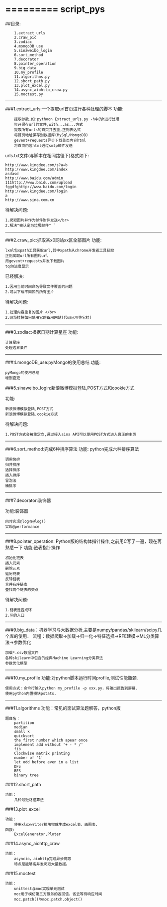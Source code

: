 =========
script_pys
=========
##目录:
```
    1.extract_urls 
    2.craw_pic 
    3.zodiac 
    4.mongoDB_use 
    5.sinaweibo_login 
    6.sort_method
    7.decorator
    8.pointer_operation
    9.big_data
    10.my_profile
    11.algorithms.py
    12.short_path.py
    13.plot_excel.py
    14.async_aiohttp_craw.py
    15.moctest.py
```
---

###1.extract_urls:一个提取url首页进行各种处理的脚本
功能: 
```
    提取参数,如:pythoon Extract_urls.py -h中的h进行处理                 
    打开保存url的文件,with...as...方式 
    提取所有urls的首页并去重,正则表达式 
    将首页地址保存到数据库(MySql/MongoDB) 
    gevent+requests异步下载首页内容html 
    将首页内容html通过smtp邮件发送 
```

urls.txt文件(与脚本在相同路径下)格式如下: 

```
http://www.kingdee.com/s?a=b 
http://www.kingdee.com/index 
asdasd 
http://www.baidu.com/admin 
111http://www.baidu.com/upload 
fggdfghttp://www.baidu.com/login 
http://www.kingdee.com/login 
a 
http://www.sina.com.cn 
```

待解决问题: 
```
1.爬取图片并作为邮件附件发送</br>
2.解决"被认定为垃圾邮件" `
```

---

###2.craw_pic:抓取某x0网站xx区全部图片
功能: 
```
lxml包xpath工具获取url,其中xpath从chrome开发者工具获取 
正则爬取url所有图片url 
用gevent+requests并发下载图片 
tqdm进度显示 
```

已经解决:
```
1.因用当前时间命名导致文件覆盖的问题 
2.可以下载不同区的所有图片 
```

待解决问题: 
```
1.处理内容重复的图片 </br>
2.网址挂掉如何使用它的备用网站(代码已写等它挂) 
```

---
###3.zodiac:根据日期计算星座 
功能:  
```
计算星座 
处理边界条件 
```

--- 
 
###4.mongoDB_use:pyMongo的使用总结
功能:  
```
pyMongo的使用总结 
增删查更 
```

 
###5.sinaweibo_login:新浪微博模拟登陆,POST方式和cookie方式

功能:  
```
新浪微博模拟登陆,POST方式 
新浪微博模拟登陆,cookie方式 
```

待解决问题: 
```
1.POST方式会被重定向,通过接入sina API可以使用POST方式进入真正的主页 
```
---

###6.sort_method:完成6种排序算法
功能: python完成六种排序算法   
```
调用快排 
归并排序 
选择排序 
插入排序 
冒泡法      
桶排序 
```

---

###7.decorator:装饰器 

功能:装饰器  
```
同时实现@log与@log() 
实现@performance
```

---

###8.pointer_operation: Python版的结构体指针操作,之前用C写了一遍，现在再熟悉一下
功能:链表指针操作  
```
初始化链表
插入元素 
删除元素
遍历链表
反转链表
合并有序链表
查找两个链表的交点
```

待解决问题: 
```
1.链表是否成环 
2.环的入口
```
---

###9.big_data：机器学习与大数据分析,主要是numpy/pandas/skilearn/scipy几个库的使用．
流程：数据爬取->加载->归一化->特征选择->RFE建模->ML分类算法->参数优化
```
加载*.csv数据文件
各种skilearn中包含的经典Machine Learning分类算法
参数优化模型
```
---

###10.my_profile
功能:对python脚本运行时间profile,测试性能瓶颈.
```
使用方式：命令行输入python my_profile -p xxx.py，将输出报告到屏幕.
使用python内置模块pstats.
```
---

###11.algorithms
功能：常见的面试算法题解答，python版
```
题目名：
    partition
    median
    small k
    quicksort
    the first number which apear once
    implement add without '+ - * /'
    fib
    Clockwise matrix printing
    number of '1'
    let odd before even in a list
    DFS
    BFS
    binary tree
```

###12.short_path
```
功能：
    几种最短路径算法
```

###13.plot_excel  
```
功能：
    使用xlsxwriter模块完成生成excel表，画图表.
函数:
    ExcelGenerator,Ploter
```

###14.async_aiohttp_craw
```
功能：
    asyncio，aiohttp完成异步爬取
    特点是能够高并发爬取大量数据。
```

###15.moctest
```
功能：
    unittest与moc实现单元测试
    moc用于模仿第三方服务的返回值，省去等待响应时间
    moc.patch()与moc.patch.object()
```
